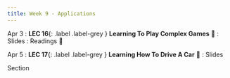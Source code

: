 ```yaml
---
title: Week 9 - Applications
---
```


Apr 3
: **LEC 16**{: .label .label-grey } **Learning To Play Complex Games** 🎥
  : Slides
: Readings 📖

<!--
: * [Learning to See and Act (Atari Games)](https://canvas.harvard.edu/files/14620021/download?download_frd=1)
: * [A Brief History of Game AI](https://www.andreykurenkov.com/writing/ai/a-brief-history-of-game-ai/)
-->

Apr 5
: **LEC 17**{: .label .label-grey } **Learning How To Drive A Car** 🎥
  : Slides

Section
